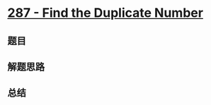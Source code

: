# [287 - Find the Duplicate Number](https://leetcode.com/problems/find-the-duplicate-number/)

## 题目


## 解题思路


## 总结


